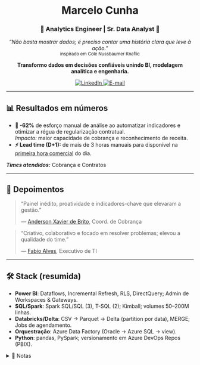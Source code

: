 <div align="center">
<h1>Marcelo Cunha</h1>
<h3>🔹 Analytics Engineer | Sr. Data Analyst 🔹</h3>
<p>
  <em>“Não basta mostrar dados; é preciso contar uma história clara que leve à ação.”</em><br>
  <sub>inspirado em Cole Nussbaumer Knaflic</sub>
</p>
<p><strong>Transformo dados em decisões confiáveis unindo BI, modelagem analítica e engenharia.</strong></p>
<p>
  <a href="https://www.linkedin.com/in/marcelohcunha/" target="_blank">
    <img alt="LinkedIn" src="https://img.shields.io/badge/LinkedIn-0077B5?style=for-the-badge&logo=linkedin&logoColor=white">
  </a>
  <a href="mailto:mhenrique.sousa@gmail.com">
    <img alt="E-mail" src="https://img.shields.io/badge/E--mail-D14836?style=for-the-badge&logo=gmail&logoColor=white">
  </a>
</p>
</div>

---

<section id="resultados">
<h2>📊 Resultados em números</h2>
<ul>
  <li>
    <strong>🚀 -62%</strong> de esforço manual de análise ao automatizar indicadores e otimizar a régua de regularização contratual.<br>
    <em>Impacto:</em> maior capacidade de cobrança e reconhecimento de receita.
  </li>
  <li>
    <strong>⚡ Lead time (D+1):</strong> de mais de 3 horas manuais para disponível na <u>primeira hora comercial</u> do dia.
  </li>
</ul>
<p><em><strong>Times atendidos:</strong></em> Cobrança e Contratos</p>
</section>

---

<section id="depoimentos">
<h2>💬 Depoimentos</h2>
<blockquote>
  <p>“Painel inédito, proatividade e indicadores-chave que elevaram a gestão.”</p>
  <footer>— <a href="https://www.linkedin.com/in/anderson-xavier-de-brito-46a75425" target="_blank">Anderson Xavier de Brito</a>, Coord. de Cobrança</footer>
</blockquote>
<blockquote>
  <p>“Criativo, colaborativo e focado em resolver problemas; elevou a qualidade do time.”</p>
  <footer>— <a href="https://www.linkedin.com/in/fabioalves" target="_blank">Fabio Alves</a>, Executivo de TI</footer>
</blockquote>
</section>

---

<section id="stack-resumida">
<h2>🛠️ Stack (resumida)</h2>
<ul>
  <li><strong>Power BI</strong>: Dataflows, Incremental Refresh, RLS, DirectQuery; Admin de Workspaces & Gateways.</li>
  <li><strong>SQL/Spark</strong>: Spark SQL/SQL (3), T-SQL (2); Kimball; volumes 50–200M linhas.</li>
  <li><strong>Databricks/Delta</strong>: CSV → Parquet → Delta (partition por data), MERGE; Jobs de agendamento.</li>
  <li><strong>Orquestração</strong>: Azure Data Factory (Oracle → Azure SQL → view).</li>
  <li><strong>Python</strong>: pandas, PySpark; versionamento em Azure DevOps Repos (PBIX).</li>
</ul>
<details>
  <summary>📌 Notas</summary>
  <p>Deployment Pipelines no Power BI: limitados por segregação de acesso no Azure (contornado com governança via Repos e boas práticas de Workspaces/RLS).</p>
  <p><em>Em estudo (AWS):</em> S3, Glue, Athena, Redshift, Kinesis (labs e projetos práticos).</p>
</details>
</section>
